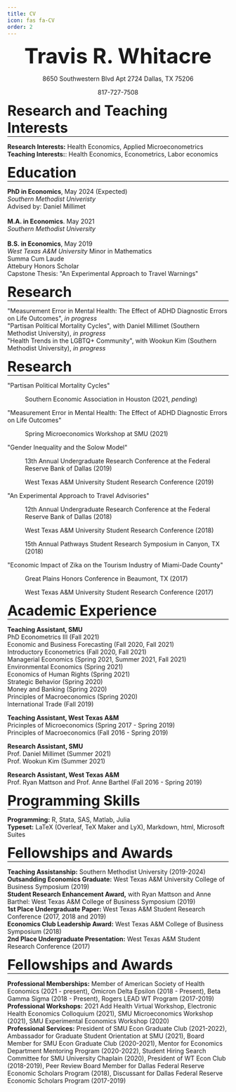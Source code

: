 ```yaml
---
title: CV
icon: fas fa-CV
order: 2
---
```


<font size="12"><p style="text-align: center;"><b>Travis R. Whitacre</b></p></font>
<p style="text-align: center;">8650 Southwestern Blvd Apt 2724 Dallas, TX 75206</p>
<p style="text-align: center;">817-727-7508</p>

<font size="6"><p style="border-bottom:1px solid black;"><b>Research and Teaching Interests</b></p></font>
  <b>Research Interests:</b> Health Economics, Applied Microeconometrics <br>
  <b>Teaching Interests:</b>: Health Economics, Econometrics, Labor economics

<font size="6"><p style="border-bottom:1px solid black;"><b>Education</b></p></font>
<b>PhD in Economics</b>, May 2024 (Expected) <br>
<i>Southern Methodist Univeristy</i> <br>
Advised by: Daniel Millimet <br>
<br>
<b>M.A. in Economics</b>. May 2021 <br>
<i>Southern Methodist University</i> <br>
<br>
<b>B.S. in Economics</b>, May 2019 <br>
<i>West Texas A&M University</i>
Minor in Mathematics <br> Summa Cum Laude <br> Attebury Honors Scholar <br> Capstone Thesis: "An Experimental Approach to Travel Warnings"<br>

<font size="6"><p style="border-bottom:1px solid black;"><b>Research</b></p></font>
"Measurement Error in Mental Health: The Effect of ADHD Diagnostic Errors on Life Outcomes", <i>in progress</i> <br>
"Partisan Political Mortality Cycles", with Daniel Millimet (Southern Methodist University), <i>in progress</i> <br>
"Health Trends in the LGBTQ+ Community", with Wookun Kim (Southern Methodist University), <i>in progress</i> <br>

<font size="6"><p style="border-bottom:1px solid black;"><b>Research</b></p></font>
"Partisan Political Mortality Cycles" <br>
<p style ="margin-left: 40px">Southern Economic Association in Houston (2021, <i>pending</i>)</p>
"Measurement Error in Mental Health: The Effect of ADHD Diagnostic Errors on Life Outcomes"
<p style ="margin-left: 40px">Spring Microeconomics Workshop at SMU (2021)</p>
"Gender Inequality and the Solow Model"
<p style ="margin-left: 40px">13th Annual Undergraduate Research Conference at the Federal Reserve Bank of Dallas (2019)</p>
<p style ="margin-left: 40px">West Texas A&M University Student Research Conference (2019)</p>
"An Experimental Approach to Travel Advisories"
<p style ="margin-left: 40px">12th Annual Undergraduate Research Conference at the Federal Reserve Bank of Dallas (2018)</p>
<p style ="margin-left: 40px">West Texas A&M University Student Research Conference (2018)</p>
<p style ="margin-left: 40px">15th Annual Pathways Student Research Symposium in Canyon, TX (2018)</p>
"Economic Impact of Zika on the Tourism Industry of Miami-Dade County"
<p style ="margin-left: 40px">Great Plains Honors Conference in Beaumont, TX (2017)</p>
<p style ="margin-left: 40px">West Texas A&M University Student Research Conference (2017)</p>

<font size="6"><p style="border-bottom:1px solid black;"><b>Academic Experience</b></p></font>
<b>Teaching Assistant, SMU</b> <br>
PhD Econometrics III (Fall 2021) <br>
Economic and Business Forecasting (Fall 2020, Fall 2021) <br>
Introductory Econometrics (Fall 2020, Fall 2021) <br>
Managerial Economics (Spring 2021, Summer 2021, Fall 2021)  <br>
Environmental Economics (Spring 2021) <br>
Economics of Human Rights (Spring 2021) <br>
Strategic Behavior (Spring 2020) <br>
Money and Banking (Spring 2020) <br>
Principles of Macroeconomics (Spring 2020) <br>
International Trade (Fall 2019) <br>

<b>Teaching Assistant, West Texas A&M</b> <br>
Pricinples of Microeconomics (Spring 2017 - Spring 2019) <br>
Principles of Macroeconomics (Fall 2016 - Spring 2019) <br>

<b>Research Assistant, SMU</b> <br>
Prof. Daniel Millimet (Summer 2021) <br>
Prof. Wookun Kim (Summer 2021) <br>

<b>Research Assistant, West Texas A&M</b> <br>
Prof. Ryan Mattson and Prof. Anne Barthel (Fall 2016 - Spring 2019)

<font size="6"><p style="border-bottom:1px solid black;"><b>Programming Skills</b></p></font>
<b>Programming:</b> R, Stata, SAS, Matlab, Julia <br>
<b>Typeset:</b> LaTeX (Overleaf, TeX Maker and LyX), Markdown, html, Microsoft Suites <br>

<font size="6"><p style="border-bottom:1px solid black;"><b>Fellowships and Awards</b></p></font>
<b>Teaching Assistanship:</b> Southern Methodist University (2019-2024) <br>
<b>Outsandding Economics Graduate:</b> West Texas A&M University College of Business Symposium (2019) <br>
<b>Student Research Enhancement Award,</b> with Ryan Mattson and Anne Barthel: West Texas A&M College of Business Symposium (2019) <br>
<b>1st Place Undergraduate Paper:</b> West Texas A&M Student Research Conference (2017, 2018 and 2019) <br>
<b>Economics Club Leadership Award:</b> West Texas A&M College of Business Symposium (2018) <br>
<b>2nd Place Undergraduate Presentation:</b> West Texas A&M Student Research Conference (2017)

<font size="6"><p style="border-bottom:1px solid black;"><b>Fellowships and Awards</b></p></font>
<b>Professional Memberships:</b> Member of American Society of Health Economics (2021 - present), Omicron Delta Epsilon (2018 - Present), Beta Gamma Sigma (2018 - Present), Rogers LEAD WT Program (2017-2019) <br>
<b>Professional Workshops:</b> 2021 Add Health Virtual Workshop, Electronic Health Economics Colloquium (2021), SMU Microeconomics Workshop (2021), SMU Experimental Economics Workshop (2020) <br>
<b>Professional Services:</b> President of SMU Econ Graduate Club (2021-2022), Ambassador for Graduate Student Orientation at SMU (2021), Board Member for SMU Econ Graduate Club (2020-2021), Mentor for Economics Department Mentoring Program (2020-2022), Student Hiring Search Committee for SMU University Chaplain (2020), President of WT Econ Club (2018-2019), Peer Review Board Member for Dallas Federal Reserve Economic Scholars Program (2018), Discussant for Dallas Federal Reserve Economic Scholars Program (2017-2019)
